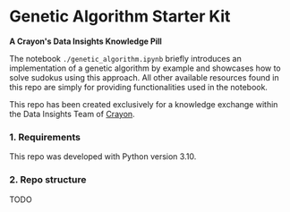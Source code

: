 # Genetic Algorithm Starter Kit

**A Crayon's Data Insights Knowledge Pill**

The notebook `./genetic_algorithm.ipynb` briefly introduces an implementation of a genetic algorithm by example and showcases how to solve sudokus using this approach. All other available resources found in this repo are simply for providing functionalities used in the notebook.

This repo has been created exclusively for a knowledge exchange within the Data Insights Team of [Crayon](https://www.crayon.com/at/).

### 1. Requirements
This repo was developed with Python version 3.10.

### 2. Repo structure

TODO
